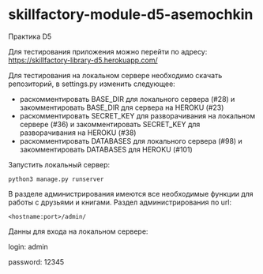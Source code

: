 # skillfactory-module-d5-asemochkin
Практика D5

Для тестирования приложения можно перейти по адресу:
https://skillfactory-library-d5.herokuapp.com/

Для тестирования на локальном сервере необходимо скачать репозиторий, в settings.py изменить следующее:
- раскомментировать BASE_DIR для локального сервера (#28) и закомментировать BASE_DIR для сервера на HEROKU (#23)
- раскомментировать SECRET_KEY для разворачивания на локальном сервере (#36) и закомментировать SECRET_KEY для разворачивания на HEROKU (#38)
- раскомментировать DATABASES для локального сервера (#98) и закомментировать DATABASES для HEROKU (#101)

Запустить локальный сервер:
```
python3 manage.py runserver
```
В разделе администрирования имеются все необходимые функции для работы с друзьями и книгами. Раздел администрирования по url:
```
<hostname:port>/admin/
```
Данны для входа на локальном сервере:

login: admin

password: 12345
